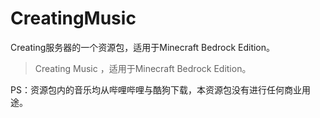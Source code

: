 # CreatingMusic
Creating服务器的一个资源包，适用于Minecraft Bedrock Edition。

> Creating Music ，适用于Minecraft Bedrock Edition。

PS：资源包内的音乐均从哔哩哔哩与酷狗下载，本资源包没有进行任何商业用途。
